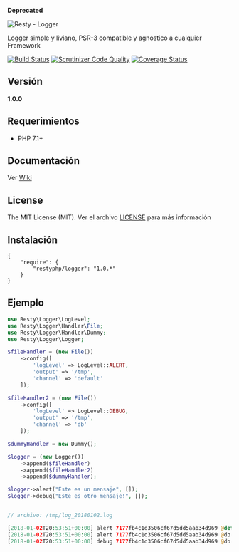 **Deprecated**

![Resty - Logger](https://mostofreddy.github.io/resty_logger/images/resty_logger.png)

Logger simple y liviano, PSR-3 compatible y agnostico a cualquier Framework

[![Build Status](https://travis-ci.org/mostofreddy/resty_logger.svg?branch=master)](https://travis-ci.org/mostofreddy/resty_logger)
[![Scrutinizer Code Quality](https://scrutinizer-ci.com/g/mostofreddy/resty_logger/badges/quality-score.png?b=master)](https://scrutinizer-ci.com/g/mostofreddy/resty_logger/?branch=master)
[![Coverage Status](https://coveralls.io/repos/github/mostofreddy/resty_logger/badge.svg?branch=master)](https://coveralls.io/github/mostofreddy/resty_logger?branch=master)

## Versión


__1.0.0__

## Requerimientos

* PHP 7.1+

## Documentación

Ver [Wiki](https://github.com/mostofreddy/resty_logger/wiki)

## License

The MIT License (MIT). Ver el archivo [LICENSE](LICENSE.md) para más información


## Instalación

```
{
    "require": {
        "restyphp/logger": "1.0.*"
    }
}
```

## Ejemplo

```php
use Resty\Logger\LogLevel;
use Resty\Logger\Handler\File;
use Resty\Logger\Handler\Dummy;
use Resty\Logger\Logger;

$fileHandler = (new File())
    ->config([
        'logLevel' => LogLevel::ALERT,
        'output' => '/tmp',
        'channel' => 'default'
    ]);

$fileHandler2 = (new File())
    ->config([
        'logLevel' => LogLevel::DEBUG,
        'output' => '/tmp',
        'channel' => 'db'
    ]);

$dummyHandler = new Dummy();

$logger = (new Logger())
    ->append($fileHandler)
    ->append($fileHandler2)
    ->append($dummyHandler);

$logger->alert("Este es un mensaje", []);
$logger->debug("Este es otro mensaje!", []);


// archivo: /tmp/log_20180102.log

[2018-01-02T20:53:51+00:00] alert 7177fb4c1d3506cf67d5dd5aab34d969 @default - Este es un mensaje - []
[2018-01-02T20:53:51+00:00] alert 7177fb4c1d3506cf67d5dd5aab34d969 @db - Este es un mensaje - []
[2018-01-02T20:53:51+00:00] debug 7177fb4c1d3506cf67d5dd5aab34d969 @db - Este es otro mensaje! - []

```
